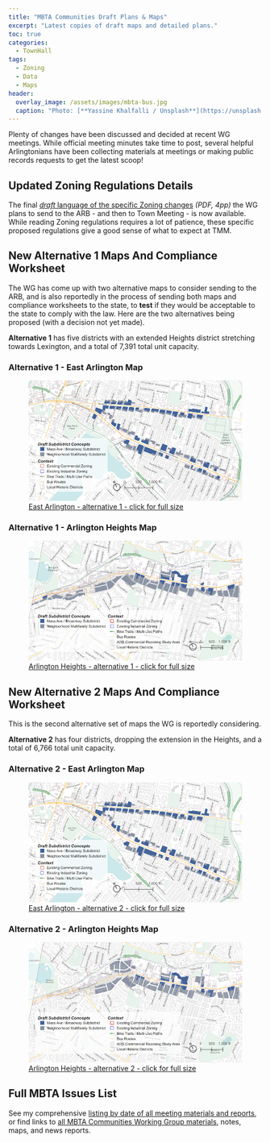 ```yaml
---
title: "MBTA Communities Draft Plans & Maps"
excerpt: "Latest copies of draft maps and detailed plans."
toc: true
categories:
  - TownHall
tags:
  - Zoning
  - Data
  - Maps
header:
  overlay_image: /assets/images/mbta-bus.jpg
  caption: "Photo: [**Yassine Khalfalli / Unsplash**](https://unsplash.com/photos/suWo7aT9nqE)"
---
```


Plenty of changes have been discussed and decided at recent WG meetings.  While official meeting minutes take time to post, several helpful Arlingtonians have been collecting materials at meetings or making public records requests to get the latest scoop!

## Updated Zoning Regulations Details

The final [*draft* language of the specific Zoning changes](/assets/docs/DraftZoningRegulation_MBTA_Communities_08172023.pdf) *(PDF, 4pp)* the WG plans to send to the ARB - and then to Town Meeting - is now available.  While reading Zoning regulations requires a lot of patience, these specific proposed regulations give a good sense of what to expect at TMM.

## New Alternative 1 Maps And Compliance Worksheet

The WG has come up with two alternative maps to consider sending to the ARB, and is also reportedly in the process of sending both maps and compliance worksheets to the state, to **test** if they would be acceptable to the state to comply with the law.  Here are the two alternatives being proposed (with a decision not yet made).

**Alternative 1** has five districts with an extended Heights district stretching towards Lexington, and a total of 7,391 total unit capacity.

### Alternative 1 - East Arlington Map

<figure>
  <a href="/assets/docs/Alternative1_EastArlington.png"><img src="/assets/docs/Alternative1_EastArlington-800.png" alt="Draft Zoning Map for East Arlington, alternative 1"></a>
  <a href="/assets/docs/Alternative1_EastArlington.png"><figcaption>East Arlington - alternative 1 - click for full size</figcaption></a>
</figure>


### Alternative 1 - Arlington Heights Map

<figure>
  <a href="/assets/docs/Alternative1_Heights.png"><img src="/assets/docs/Alternative1_Heights-800.png" alt="Draft Zoning Map for Arlington Heights, alternative 1"></a>
  <a href="/assets/docs/Alternative1_Heights.png"><figcaption>Arlington Heights - alternative 1 - click for full size</figcaption></a>
</figure>

## New Alternative 2 Maps And Compliance Worksheet

This is the second alternative set of maps the WG is reportedly considering.

**Alternative 2** has four districts, dropping the extension in the Heights, and a total of 6,766 total unit capacity.

### Alternative 2 - East Arlington Map

<figure>
  <a href="/assets/docs/Alternative2_EastArlington.png"><img src="/assets/docs/Alternative2_EastArlington-800.png" alt="Draft Zoning Map for East Arlington, alternative 2"></a>
  <a href="/assets/docs/Alternative2_EastArlington.png"><figcaption>East Arlington - alternative 2 - click for full size</figcaption></a>
</figure>


### Alternative 2 - Arlington Heights Map

<figure>
  <a href="/assets/docs/Alternative2_Heights.png"><img src="/assets/docs/Alternative2_Heights-800.png" alt="Draft Zoning Map for Arlington Heights, alternative 2"></a>
  <a href="/assets/docs/Alternative2_Heights.png"><figcaption>Arlington Heights - alternative 2 - click for full size</figcaption></a>
</figure>

## Full MBTA Issues List

See my comprehensive [listing by date of all meeting materials and reports](/mbta-updates1), or find links to [all MBTA Communities Working Group materials](/issues/mbtacommunity), notes, maps, and news reports.